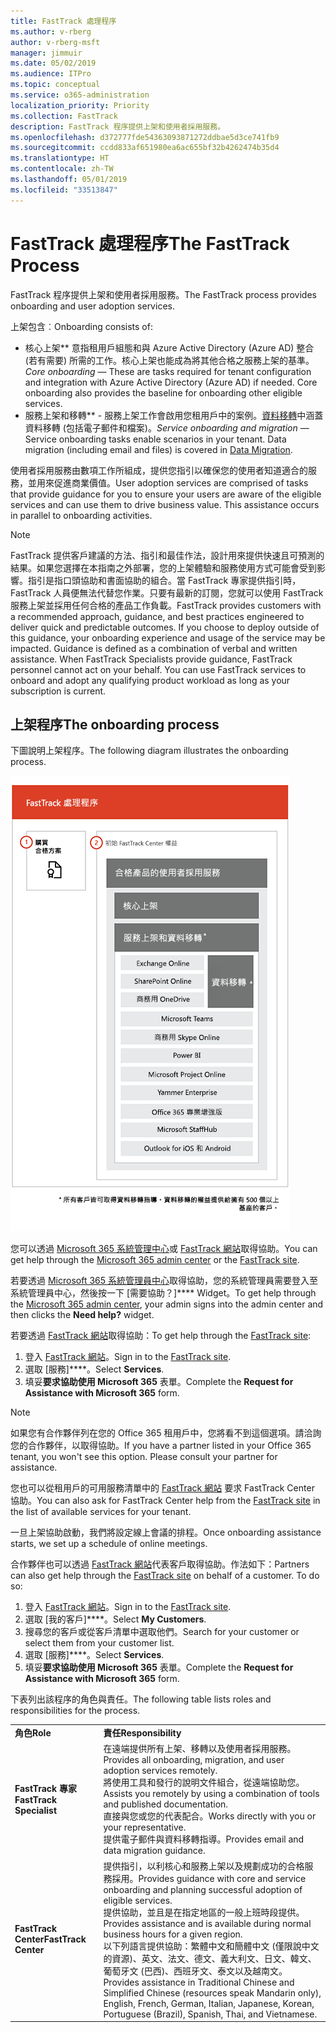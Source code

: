 ```yaml
---
title: FastTrack 處理程序
ms.author: v-rberg
author: v-rberg-msft
manager: jimmuir
ms.date: 05/02/2019
ms.audience: ITPro
ms.topic: conceptual
ms.service: o365-administration
localization_priority: Priority
ms.collection: FastTrack
description: FastTrack 程序提供上架和使用者採用服務。
ms.openlocfilehash: d372777fde54363093871272ddbae5d3ce741fb9
ms.sourcegitcommit: ccdd833af651980ea6ac655bf32b4262474b35d4
ms.translationtype: HT
ms.contentlocale: zh-TW
ms.lasthandoff: 05/01/2019
ms.locfileid: "33513847"
---
```

# <a name="the-fasttrack-process"></a><span data-ttu-id="9f421-103">FastTrack 處理程序</span><span class="sxs-lookup"><span data-stu-id="9f421-103">The FastTrack Process</span></span>

<span data-ttu-id="9f421-104">FastTrack 程序提供上架和使用者採用服務。</span><span class="sxs-lookup"><span data-stu-id="9f421-104">The FastTrack process provides onboarding and user adoption services.</span></span> 
  
<span data-ttu-id="9f421-105">上架包含︰</span><span class="sxs-lookup"><span data-stu-id="9f421-105">Onboarding consists of:</span></span>
  
- <span data-ttu-id="9f421-p101">核心上架\*\*  意指租用戶組態和與 Azure Active Directory (Azure AD) 整合 (若有需要) 所需的工作。核心上架也能成為將其他合格之服務上架的基準。</span><span class="sxs-lookup"><span data-stu-id="9f421-p101">*Core onboarding* — These are tasks required for tenant configuration and integration with Azure Active Directory (Azure AD) if needed. Core onboarding also provides the baseline for onboarding other eligible services.</span></span> 
- <span data-ttu-id="9f421-p102">服務上架和移轉\*\* - 服務上架工作會啟用您租用戶中的案例。[資料移轉](O365-data-migration.md)中涵蓋資料移轉 (包括電子郵件和檔案)。</span><span class="sxs-lookup"><span data-stu-id="9f421-p102">*Service onboarding and migration* — Service onboarding tasks enable scenarios in your tenant. Data migration (including email and files) is covered in [Data Migration](O365-data-migration.md).</span></span> 
    
<span data-ttu-id="9f421-p103">使用者採用服務由數項工作所組成，提供您指引以確保您的使用者知道適合的服務，並用來促進商業價值。</span><span class="sxs-lookup"><span data-stu-id="9f421-p103">User adoption services are comprised of tasks that provide guidance for you to ensure your users are aware of the eligible services and can use them to drive business value. This assistance occurs in parallel to onboarding activities.</span></span>
  
> [!NOTE]
> <span data-ttu-id="9f421-p104">FastTrack 提供客戶建議的方法、指引和最佳作法，設計用來提供快速且可預測的結果。如果您選擇在本指南之外部署，您的上架體驗和服務使用方式可能會受到影響。指引是指口頭協助和書面協助的組合。當 FastTrack 專家提供指引時，FastTrack 人員便無法代替您作業。只要有最新的訂閱，您就可以使用 FastTrack 服務上架並採用任何合格的產品工作負載。</span><span class="sxs-lookup"><span data-stu-id="9f421-p104">FastTrack provides customers with a recommended approach, guidance, and best practices engineered to deliver quick and predictable outcomes. If you choose to deploy outside of this guidance, your onboarding experience and usage of the service may be impacted. Guidance is defined as a combination of verbal and written assistance. When FastTrack Specialists provide guidance, FastTrack personnel cannot act on your behalf. You can use FastTrack services to onboard and adopt any qualifying product workload as long as your subscription is current.</span></span> 
  
## <a name="the-onboarding-process"></a><span data-ttu-id="9f421-117">上架程序</span><span class="sxs-lookup"><span data-stu-id="9f421-117">The onboarding process</span></span>

<span data-ttu-id="9f421-118">下圖說明上架程序。</span><span class="sxs-lookup"><span data-stu-id="9f421-118">The following diagram illustrates the onboarding process.</span></span>
  
![使用上架權益的時間表](media/O365-Onboarding-Timeline.png)
  
<span data-ttu-id="9f421-120">您可以透過 [Microsoft 365 系統管理中心](https://go.microsoft.com/fwlink/?linkid=2032704)或 [FastTrack 網站](https://go.microsoft.com/fwlink/?linkid=780698)取得協助。</span><span class="sxs-lookup"><span data-stu-id="9f421-120">You can get help through the [Microsoft 365 admin center](https://go.microsoft.com/fwlink/?linkid=2032704) or the [FastTrack site](https://go.microsoft.com/fwlink/?linkid=780698).</span></span> 

<span data-ttu-id="9f421-121">若要透過 [Microsoft 365 系統管理員中心](https://go.microsoft.com/fwlink/?linkid=2032704)取得協助，您的系統管理員需要登入至系統管理員中心，然後按一下 [需要協助？]\*\*\*\* Widget。</span><span class="sxs-lookup"><span data-stu-id="9f421-121">To get help through the [Microsoft 365 admin center](https://go.microsoft.com/fwlink/?linkid=2032704), your admin signs into the admin center and then clicks the **Need help?** widget.</span></span> 

<span data-ttu-id="9f421-122">若要透過 [FastTrack 網站](https://go.microsoft.com/fwlink/?linkid=780698)取得協助：</span><span class="sxs-lookup"><span data-stu-id="9f421-122">To get help through the [FastTrack site](https://go.microsoft.com/fwlink/?linkid=780698):</span></span> 
1.  <span data-ttu-id="9f421-123">登入 [FastTrack 網站](https://go.microsoft.com/fwlink/?linkid=780698)。</span><span class="sxs-lookup"><span data-stu-id="9f421-123">Sign in to the [FastTrack site](https://go.microsoft.com/fwlink/?linkid=780698).</span></span> 
2.  <span data-ttu-id="9f421-124">選取 [服務]\*\*\*\*。</span><span class="sxs-lookup"><span data-stu-id="9f421-124">Select **Services**.</span></span>
3.  <span data-ttu-id="9f421-125">填妥**要求協助使用 Microsoft 365** 表單。</span><span class="sxs-lookup"><span data-stu-id="9f421-125">Complete the **Request for Assistance with Microsoft 365** form.</span></span> 
> [!NOTE]
>  <span data-ttu-id="9f421-p105">如果您有合作夥伴列在您的 Office 365 租用戶中，您將看不到這個選項。請洽詢您的合作夥伴，以取得協助。</span><span class="sxs-lookup"><span data-stu-id="9f421-p105">If you have a partner listed in your Office 365 tenant, you won't see this option. Please consult your partner for assistance.</span></span> 
  
 <span data-ttu-id="9f421-128">您也可以從租用戶的可用服務清單中的 [FastTrack 網站](https://go.microsoft.com/fwlink/?linkid=780698) 要求 FastTrack Center 協助。</span><span class="sxs-lookup"><span data-stu-id="9f421-128">You can also ask for FastTrack Center help from the [FastTrack site](https://go.microsoft.com/fwlink/?linkid=780698) in the list of available services for your tenant.</span></span> 
    
 <span data-ttu-id="9f421-129">一旦上架協助啟動，我們將設定線上會議的排程。</span><span class="sxs-lookup"><span data-stu-id="9f421-129">Once onboarding assistance starts, we set up a schedule of online meetings.</span></span>
    
<span data-ttu-id="9f421-p106">合作夥伴也可以透過 [FastTrack 網站](https://go.microsoft.com/fwlink/?linkid=780698)代表客戶取得協助。作法如下：</span><span class="sxs-lookup"><span data-stu-id="9f421-p106">Partners can also get help through the [FastTrack site](https://go.microsoft.com/fwlink/?linkid=780698) on behalf of a customer. To do so:</span></span>
1.  <span data-ttu-id="9f421-132">登入 [FastTrack 網站](https://go.microsoft.com/fwlink/?linkid=780698)。</span><span class="sxs-lookup"><span data-stu-id="9f421-132">Sign in to the [FastTrack site](https://go.microsoft.com/fwlink/?linkid=780698).</span></span> 
2.  <span data-ttu-id="9f421-133">選取 [我的客戶]\*\*\*\*。</span><span class="sxs-lookup"><span data-stu-id="9f421-133">Select **My Customers**.</span></span>
3.  <span data-ttu-id="9f421-134">搜尋您的客戶或從客戶清單中選取他們。</span><span class="sxs-lookup"><span data-stu-id="9f421-134">Search for your customer or select them from your customer list.</span></span>
4.  <span data-ttu-id="9f421-135">選取 [服務]\*\*\*\*。</span><span class="sxs-lookup"><span data-stu-id="9f421-135">Select **Services**.</span></span>
5.  <span data-ttu-id="9f421-136">填妥**要求協助使用 Microsoft 365** 表單。</span><span class="sxs-lookup"><span data-stu-id="9f421-136">Complete the **Request for Assistance with Microsoft 365** form.</span></span> 

<span data-ttu-id="9f421-137">下表列出該程序的角色與責任。</span><span class="sxs-lookup"><span data-stu-id="9f421-137">The following table lists roles and responsibilities for the process.</span></span>
    
|||
|:-----|:-----|
|<span data-ttu-id="9f421-138">**角色**</span><span class="sxs-lookup"><span data-stu-id="9f421-138">**Role**</span></span> <br/> |<span data-ttu-id="9f421-139">**責任**</span><span class="sxs-lookup"><span data-stu-id="9f421-139">**Responsibility**</span></span> <br/> |
|<span data-ttu-id="9f421-140">**FastTrack 專家**</span><span class="sxs-lookup"><span data-stu-id="9f421-140">**FastTrack Specialist**</span></span> <br/> |<span data-ttu-id="9f421-141">在遠端提供所有上架、移轉以及使用者採用服務。</span><span class="sxs-lookup"><span data-stu-id="9f421-141">Provides all onboarding, migration, and user adoption services remotely.</span></span>  <br/> <span data-ttu-id="9f421-142">將使用工具和發行的說明文件組合，從遠端協助您。</span><span class="sxs-lookup"><span data-stu-id="9f421-142">Assists you remotely by using a combination of tools and published documentation.</span></span> <br/> <span data-ttu-id="9f421-143">直接與您或您的代表配合。</span><span class="sxs-lookup"><span data-stu-id="9f421-143">Works directly with you or your representative.</span></span> <br/> <span data-ttu-id="9f421-144">提供電子郵件與資料移轉指導。</span><span class="sxs-lookup"><span data-stu-id="9f421-144">Provides email and data migration guidance.</span></span>|
|<span data-ttu-id="9f421-145">**FastTrack Center**</span><span class="sxs-lookup"><span data-stu-id="9f421-145">**FastTrack Center**</span></span>  <br/> |<span data-ttu-id="9f421-146">提供指引，以利核心和服務上架以及規劃成功的合格服務採用。</span><span class="sxs-lookup"><span data-stu-id="9f421-146">Provides guidance with core and service onboarding and planning successful adoption of eligible services.</span></span>  <br/> <span data-ttu-id="9f421-147">提供協助，並且是在指定地區的一般上班時段提供。</span><span class="sxs-lookup"><span data-stu-id="9f421-147">Provides assistance and is available during normal business hours for a given region.</span></span> <br/> <span data-ttu-id="9f421-148">以下列語言提供協助：繁體中文和簡體中文 (僅限說中文的資源)、英文、法文、德文、義大利文、日文、韓文、葡萄牙文 (巴西)、西班牙文、泰文以及越南文。</span><span class="sxs-lookup"><span data-stu-id="9f421-148">Provides assistance in Traditional Chinese and Simplified Chinese (resources speak Mandarin only), English, French, German, Italian, Japanese, Korean, Portuguese (Brazil), Spanish, Thai, and Vietnamese.</span></span>|


  

